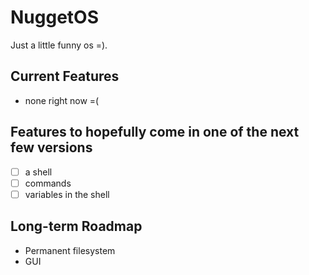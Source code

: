 # NuggetOS
Just a little funny os =).

## Current Features
 - none right now =(

## Features to hopefully come in one of the next few versions
- [ ] a shell
- [ ] commands
- [ ] variables in the shell
## Long-term Roadmap
 - Permanent filesystem
 - GUI
